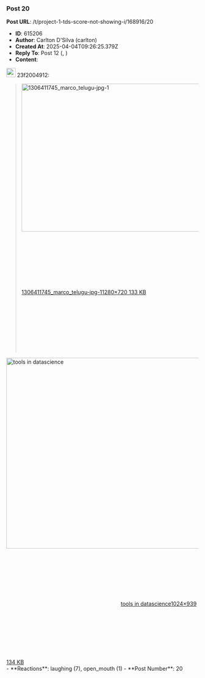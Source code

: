 ### Post 20
**Post URL**: /t/project-1-tds-score-not-showing-i/168916/20
- **ID**: 615206
- **Author**: Carlton D'Silva (carlton)
- **Created At**: 2025-04-04T09:26:25.379Z
- **Reply To**: Post 12 (, )
- **Content**:  
  <aside class="quote group-ds-students" data-username="23f2004912" data-post="12" data-topic="168916">
<div class="title">
<div class="quote-controls"></div>
<img alt="" width="24" height="24" src="https://dub1.discourse-cdn.com/flex013/user_avatar/discourse.onlinedegree.iitm.ac.in/23f2004912/48/108710_2.png" class="avatar"> 23f2004912:</div>
<blockquote>
<div class="lightbox-wrapper"><a class="lightbox" href="https://europe1.discourse-cdn.com/flex013/uploads/iitm/original/3X/c/2/c2b3cf40d7c5b4b3540661aadd70ad58532b671b.jpeg" data-download-href="/uploads/short-url/rMpRUrwuZPSaj2S3vHDgxyNy8oH.jpeg?dl=1" title="1306411745_marco_telugu-jpg-1"><img src="https://europe1.discourse-cdn.com/flex013/uploads/iitm/optimized/3X/c/2/c2b3cf40d7c5b4b3540661aadd70ad58532b671b_2_690x388.jpeg" alt="1306411745_marco_telugu-jpg-1" data-base62-sha1="rMpRUrwuZPSaj2S3vHDgxyNy8oH" width="690" height="388" srcset="https://europe1.discourse-cdn.com/flex013/uploads/iitm/optimized/3X/c/2/c2b3cf40d7c5b4b3540661aadd70ad58532b671b_2_690x388.jpeg, https://europe1.discourse-cdn.com/flex013/uploads/iitm/optimized/3X/c/2/c2b3cf40d7c5b4b3540661aadd70ad58532b671b_2_1035x582.jpeg 1.5x, https://europe1.discourse-cdn.com/flex013/uploads/iitm/original/3X/c/2/c2b3cf40d7c5b4b3540661aadd70ad58532b671b.jpeg 2x" data-dominant-color="757473"><div class="meta"><svg class="fa d-icon d-icon-far-image svg-icon" aria-hidden="true"><use href="#far-image"></use></svg><span class="filename">1306411745_marco_telugu-jpg-1</span><span class="informations">1280×720 133 KB</span><svg class="fa d-icon d-icon-discourse-expand svg-icon" aria-hidden="true"><use href="#discourse-expand"></use></svg></div></a></div>
</blockquote>
</aside>
<div class="lightbox-wrapper"><a class="lightbox" href="https://europe1.discourse-cdn.com/flex013/uploads/iitm/original/3X/a/e/ae725715cb22440a81895770878ed664acb2da80.jpeg" data-download-href="/uploads/short-url/oTe3g1zHhtBMbzBxa8Zocka6ZaM.jpeg?dl=1" title="tools in datascience"><img src="https://europe1.discourse-cdn.com/flex013/uploads/iitm/optimized/3X/a/e/ae725715cb22440a81895770878ed664acb2da80_2_545x500.jpeg" alt="tools in datascience" data-base62-sha1="oTe3g1zHhtBMbzBxa8Zocka6ZaM" width="545" height="500" srcset="https://europe1.discourse-cdn.com/flex013/uploads/iitm/optimized/3X/a/e/ae725715cb22440a81895770878ed664acb2da80_2_545x500.jpeg, https://europe1.discourse-cdn.com/flex013/uploads/iitm/optimized/3X/a/e/ae725715cb22440a81895770878ed664acb2da80_2_817x750.jpeg 1.5x, https://europe1.discourse-cdn.com/flex013/uploads/iitm/original/3X/a/e/ae725715cb22440a81895770878ed664acb2da80.jpeg 2x" data-dominant-color="484333"><div class="meta"><svg class="fa d-icon d-icon-far-image svg-icon" aria-hidden="true"><use href="#far-image"></use></svg><span class="filename">tools in datascience</span><span class="informations">1024×939 134 KB</span><svg class="fa d-icon d-icon-discourse-expand svg-icon" aria-hidden="true"><use href="#discourse-expand"></use></svg></div></a></div>
- **Reactions**: laughing (7), open_mouth (1)
- **Post Number**: 20

